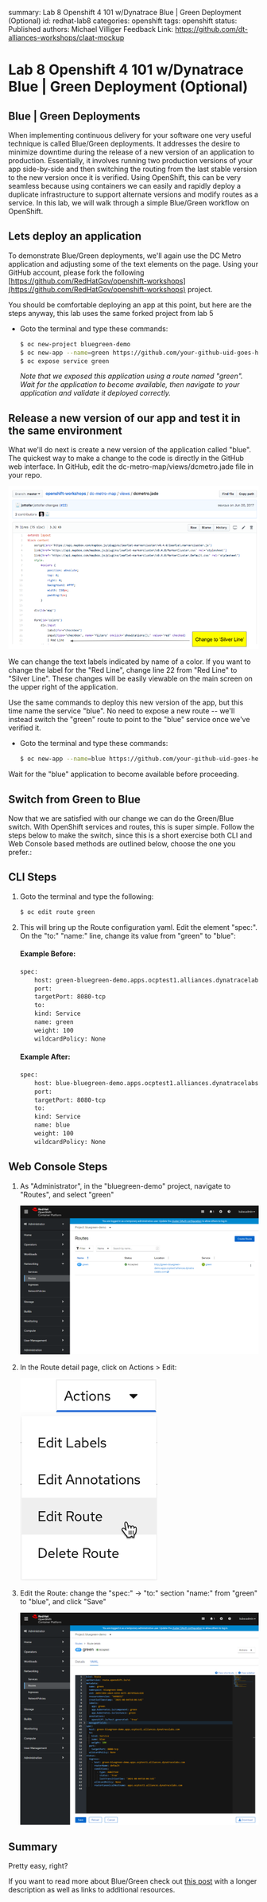 summary: Lab 8 Openshift 4 101 w/Dynatrace Blue | Green Deployment (Optional)
id: redhat-lab8
categories: openshift
tags: openshift
status: Published
authors: Michael Villiger
Feedback Link: https://github.com/dt-alliances-workshops/claat-mockup

# Lab 8 Openshift 4 101 w/Dynatrace Blue | Green Deployment (Optional)

## Blue | Green Deployments

When implementing continuous delivery for your software one very useful technique is called Blue/Green deployments.  It addresses the desire to minimize downtime during the release of a new version of an application to production.  Essentially, it involves running two production versions of your app side-by-side and then switching the routing from the last stable version to the new version once it is verified.  Using OpenShift, this can be very seamless because using containers we can easily and rapidly deploy a duplicate infrastructure to support alternate versions and modify routes as a service.  In this lab, we will walk through a simple Blue/Green workflow on OpenShift.

## Lets deploy an application
To demonstrate Blue/Green deployments, we'll again use the DC Metro application and adjusting some of the text elements on the page. Using your GitHub account, please fork the following [https://github.com/RedHatGov/openshift-workshops](https://github.com/RedHatGov/openshift-workshops) project.

You should be comfortable deploying an app at this point, but here are the steps anyway, this lab uses the same forked project from lab 5

- Goto the terminal and type these commands:

    ``` bash
    $ oc new-project bluegreen-demo
    $ oc new-app --name=green https://github.com/your-github-uid-goes-here/openshift-workshops --context-dir=dc-metro-map
    $ oc expose service green
    ```
    _Note that we exposed this application using a route named "green". Wait for the application to become available, then navigate to your application and validate it deployed correctly._

## Release a new version of our app and test it in the same environment
What we'll do next is create a new version of the application called "blue". The quickest way to make a change to the code is directly in the GitHub web interface. In GitHub, edit the dc-metro-map/views/dcmetro.jade file in your repo. 

![image](img/ocp-lab-bluegreen-editgithub.png)

We can change the text labels indicated by name of a color. If you want to change the label for the "Red Line", change line 22 from "Red Line" to  "Silver Line". These changes will be easily viewable on the main screen on the upper right of the application. 

Use the same commands to deploy this new version of the app, but this time name the service "blue". No need to expose a new route -- we'll instead switch the "green" route to point to the "blue" service once we've verified it.

- Goto the terminal and type these commands:

    ``` bash
    $ oc new-app --name=blue https://github.com/your-github-uid-goes-here/openshift-workshops --context-dir=dc-metro-map
    ```

Wait for the "blue" application to become available before proceeding.

## Switch from Green to Blue
Now that we are satisfied with our change we can do the Green/Blue switch.  With OpenShift services and routes, this is super simple.  Follow the steps below to make the switch, since this is a short exercise both CLI and Web Console based methods are outlined below, choose the one you prefer.:

## CLI Steps

1. Goto the terminal and type the following:

    ``` bash
    $ oc edit route green
    ```

1. This will bring up the Route configuration yaml. Edit the element "spec:". On the "to:" "name:" line, change its value from "green" to "blue":<br>  

    #### Example Before:
    ```bash
    spec:
        host: green-bluegreen-demo.apps.ocptest1.alliances.dynatracelabs.com
        port:
        targetPort: 8080-tcp
        to:
        kind: Service
        name: green
        weight: 100
        wildcardPolicy: None
    ```

    #### Example After:
    ```bash
    spec:
        host: blue-bluegreen-demo.apps.ocptest1.alliances.dynatracelabs.com
        port:
        targetPort: 8080-tcp
        to:
        kind: Service
        name: blue
        weight: 100
        wildcardPolicy: None
    ```

## Web Console Steps

1. As "Administrator", in the "bluegreen-demo" project, navigate to "Routes", and select "green"

    ![image](img/ocp-lab-bluegreen-routesoverview.png)
1. In the Route detail page, click on Actions > Edit:<br>

    ![image](img/ocp-lab-bluegreen-routedetail.png)
1. Edit the Route: change the "spec:" -> "to:" section "name:" from "green" to "blue", and click "Save"

    ![image](img/ocp-lab-bluegreen-edit.png)


## Summary
Pretty easy, right?

If you want to read more about Blue/Green check out [this post](http://martinfowler.com/bliki/BlueGreenDeployment.html) with a longer description as well as links to additional resources.


